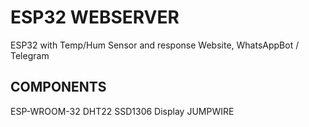 # ESP32 WEBSERVER
ESP32 with Temp/Hum Sensor and response Website, WhatsAppBot / Telegram

## COMPONENTS
ESP-WROOM-32
DHT22
SSD1306 Display
JUMPWIRE
